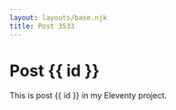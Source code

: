 ```yaml
---
layout: layouts/base.njk
title: Post 3533
---
```


# Post {{ id }}

This is post {{ id }} in my Eleventy project.
